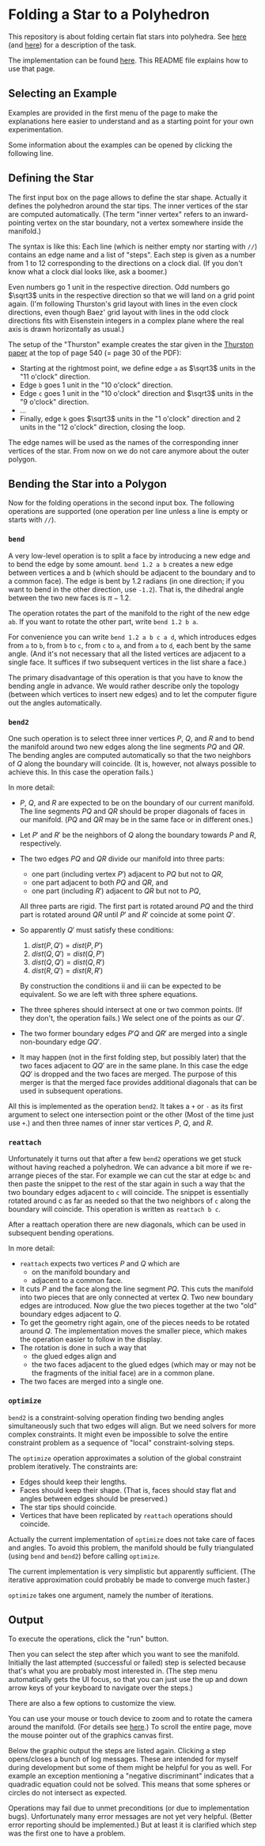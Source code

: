 Folding a Star to a Polyhedron
==============================

This repository is about folding certain flat stars into polyhedra.
See <a href="https://johncarlosbaez.wordpress.com/2024/10/30/triangulations-of-the-sphere-part-2/" target="_blank">here</a>
(and <a href="https://arxiv.org/pdf/math/9801088" target="_blank">here</a>)
for a description of the task.

The implementation can be found
<a href="https://hcschuetz.github.io/star-folding/dist/" target="_blank">here</a>.
This README file explains how to use that page.

Selecting an Example
--------------------

Examples are provided in the first menu of the page
to make the explanations here easier to understand
and as a starting point for your own experimentation.

Some information about the examples can be opened by clicking the following line.


Defining the Star
-----------------

The first input box on the page allows to define the star shape.
Actually it defines the polyhedron around the star tips.
The inner vertices of the star are computed automatically.
(The term "inner vertex" refers to an inward-pointing vertex on the
star boundary, not a vertex somewhere inside the manifold.)

The syntax is like this:
Each line (which is neither empty nor starting with `//`)
contains an edge name and a list of "steps".
Each step is given as a number from 1 to 12 corresponding to the
directions on a clock dial.
(If you don't know what a clock dial looks like, ask a boomer.)

Even numbers go 1 unit in the respective direction.
Odd numbers go $\sqrt3$ units in the respective direction so that
we will land on a grid point again.
(I'm following Thurston's grid layout with lines in the even clock
directions, even though Baez' grid layout with lines in the odd clock
directions fits with Eisenstein integers in a complex plane
where the real axis is drawn horizontally as usual.)

The setup of the "Thurston" example creates the star given in the
<a href="https://arxiv.org/pdf/math/9801088" target="_blank">Thurston paper</a>
at the top of page 540 (= page 30 of the PDF):

- Starting at the rightmost point, we define edge `a` as $\sqrt3$ units in the
  "11 o'clock" direction.
- Edge `b` goes 1 unit in the "10 o'clock" direction.
- Edge `c` goes 1 unit in the "10 o'clock" direction and $\sqrt3$ units in the "9 o'clock" direction.
- ...
- Finally, edge `k` goes $\sqrt3$ units in the "1 o'clock" direction and
  2 units in the "12 o'clock" direction, closing the loop.

The edge names will be used as the names of the corresponding inner
vertices of the star.  From now on we do not care anymore about the
outer polygon.


Bending the Star into a Polygon
-------------------------------

Now for the folding operations in the second input box.
The following operations are supported
(one operation per line unless a line is empty or starts with `//`).


### `bend`

A very low-level operation is to split a face by introducing a new edge and to
bend the edge by some amount.  `bend 1.2 a b` creates a new edge between
vertices a and b (which should be adjacent to the boundary and to a
common face).  The edge is bent by 1.2 radians (in one direction; if you
want to bend in the other direction, use `-1.2`).  That is, the dihedral
angle between the two new faces is $\pi - 1.2$.

The operation rotates the part of the manifold to the right of the new edge `ab`.
If you want to rotate the other part, write `bend 1.2 b a`.

For convenience you can write `bend 1.2 a b c a d`, which introduces
edges from `a` to `b`, from `b` to `c`, from `c` to `a`, and from `a` to `d`,
each bent by the same angle.
(And it's not necessary that all the listed vertices are adjacent to a single
face.  It suffices if two subsequent vertices in the list share a face.)

The primary disadvantage of this operation is that you have to know
the bending angle in advance.  We would rather describe only the
topology (between which vertices to insert new edges)
and to let the computer figure out the angles automatically.


### `bend2`

One such operation is to select three inner vertices $P$, $Q$, and $R$ and
to bend the manifold around two new edges along the line segments $PQ$ and $QR$.
The bending angles are computed automatically so that
the two neighbors of $Q$ along the boundary will coincide.
(It is, however, not always possible to achieve this.
In this case the operation fails.)

In more detail: 
- $P$, $Q$, and $R$ are expected to be on the boundary of our current manifold.
  The line segments $PQ$ and $QR$ should be
  proper diagonals of faces in our manifold.
  ($PQ$ and $QR$ may be in the same face or in different ones.)
- Let $P'$ and $R'$ be the neighbors of $Q$ along the boundary
  towards $P$ and $R$, respectively.
- The two edges $PQ$ and $QR$ divide our manifold into three parts:
  - one part (including vertex $P'$) adjacent to $PQ$ but not to $QR$,
  - one part adjacent to both $PQ$ and $QR$, and
  - one part (including $R'$) adjacent to $QR$ but not to $PQ$,

  All three parts are rigid.
  The first part is rotated around $PQ$ and
  the third part is rotated around $QR$
  until $P'$ and $R'$ coincide at some point $Q'$.

- So apparently $Q'$ must satisfy these conditions:
  1. $dist(P, Q') = dist(P, P')$
  2. $dist(Q, Q') = dist(Q, P')$
  3. $dist(Q, Q') = dist(Q, R')$
  4. $dist(R, Q') = dist(R, R')$

  By construction the conditions ii and iii can be expected to be equivalent.
  So we are left with three sphere equations.
- The three spheres should intersect at one or two common points.
  (If they don't, the operation fails.)
  We select one of the points as our $Q'$.
- The two former boundary edges $P'Q$ and $QR'$ are merged into a single
  non-boundary edge $QQ'$.
- It may happen (not in the first folding step, but possibly later)
  that the two faces adjacent to $QQ'$ are in the same plane.
  In this case the edge $QQ'$ is dropped and the two faces are merged.
  The purpose of this merger is that the merged face provides additional
  diagonals that can be used in subsequent operations.

All this is implemented as the operation `bend2`.
It takes a `+` or `-` as its first argument
to select one intersection point or the other
(Most of the time just use `+`.)
and then three names of inner star vertices $P$, $Q$, and $R$.


### `reattach`

Unfortunately it turns out that after a few `bend2` operations we
get stuck without having reached a polyhedron.
We can advance a bit more if we re-arrange pieces of the star.
For example we can cut the star at edge `bc` and then paste the snippet
to the rest of the star again in such a way that the two boundary
edges adjacent to `c` will coincide.
The snippet is essentially rotated around c as far as needed so that
the two neighbors of `c` along the boundary will coincide.
This operation is written as `reattach b c`.

After a reattach operation there are new diagonals,
which can be used in subsequent bending operations.

In more detail:
- `reattach` expects two vertices $P$ and $Q$ which are
  - on the manifold boundary and
  - adjacent to a common face.
- It cuts $P$ and the face along the line segment $PQ$.
  This cuts the manifold into two pieces that are only connected at vertex $Q$.
  Two new boundary edges are introduced.
  Now glue the two pieces together at the two "old" boundary edges
  adjacent to $Q$.
- To get the geometry right again, one of the pieces needs to be rotated
  around $Q$.
  The implementation moves the smaller piece, which makes the operation
  easier to follow in the display.
- The rotation is done in such a way that
  - the glued edges align and
  - the two faces adjacent to the glued edges
    (which may or may not be the fragments of the initial face)
    are in a common plane.
- The two faces are merged into a single one.


### `optimize`

`bend2` is a constraint-solving operation finding two bending angles
simultaneously such that two edges will align.
But we need solvers for more complex constraints.
It might even be impossible to solve the entire constraint problem as a
sequence of "local" constraint-solving steps.

The `optimize` operation approximates a solution of the global
constraint problem iteratively.
The constraints are:
- Edges should keep their lengths.
- Faces should keep their shape.
  (That is, faces should stay flat and
  angles between edges should be preserved.)
- The star tips should coincide.
- Vertices that have been replicated by `reattach` operations
  should coincide.

Actually the current implementation of `optimize` does not take care
of faces and angles.  To avoid this problem, the manifold should be fully
triangulated (using `bend` and `bend2`) before calling `optimize`.

The current implementation is very simplistic but apparently sufficient.
(The iterative approximation could probably be made to converge much
faster.)

`optimize` takes one argument, namely the number of iterations.


Output
------

To execute the operations, click the "run" button.

Then you can select the step after which you want to see the manifold.
Initially the last attempted (successful or failed) step is selected
because that's what you are probably most interested in.
(The step menu automatically gets the UI focus,
so that you can just use the up and down arrow keys of your keyboard
to navigate over the steps.)

There are also a few options to customize the view.

You can use your mouse or touch device
to zoom and to rotate the camera around the manifold.
(For details see
<a href="https://doc.babylonjs.com/features/featuresDeepDive/cameras/camera_introduction#arc-rotate-camera"
target="_blank">here</a>.)
To scroll the entire page,
move the mouse pointer out of the graphics canvas first.

Below the graphic output the steps are listed again.
Clicking a step opens/closes a bunch of log messages.
These are intended for myself during development
but some of them might be helpful for you as well.
For example an exception mentioning a "negative discriminant"
indicates that a quadradic equation could not be solved.
This means that some spheres or circles do not intersect as expected.

Operations may fail due to unmet preconditions
(or due to implementation bugs).
Unfortunately many error messages are not yet very helpful.
(Better error reporting should be implemented.)
But at least it is clarified which step was the first one
to have a problem.
